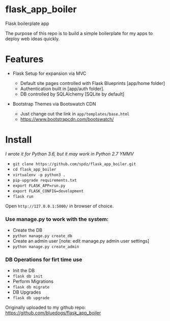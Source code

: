 # flask_app_boiler
Flask boilerplate app

The purpose of this repo is to build a simple boilerplate for my apps to deploy web ideas quickly.

# Features
- Flask Setup for expansion via MVC
    + Default site pages controlled with Flask Blueprints [app/home folder]
    + Authentication built in [app/auth folder].
    + DB controlled by SQLAlchemy [SQLite by default]

- Bootstrap Themes via Bootswatch CDN
	+ Just change out the link in `app/templates/base.html`
	+ https://www.bootstrapcdn.com/bootswatch/


# Install
_I wrote it for Python 3.6, but it may work in Python 2.7 YMMV_

- `git clone https://github.com/spdz/flask_app_boiler.git`
- `cd flask_app_boiler`
- `virtualenv -p python3 .`
- `pip-upgrade requirements.txt`
- `export FLASK_APP=run.py`
- `export FLASK_CONFIG=development`
- `flask run`

Open `http://127.0.0.1:5000/` in browser of choice. 

### Use manage.py to work with the system:

- Create the DB
- `python manage.py create_db`
- Create an admin user [note: edit manage.py admin user settings]
- `python manage.py create_admin`

### DB Operations for firt time use

- Init the DB
- `flask db init`
- Perform Migrations
- `flask db migrate`
- DB Upgrades
- `flask db upgrade`


Originally uploaded to my github repo:
https://github.com/bluedogs/flask_app_boiler


